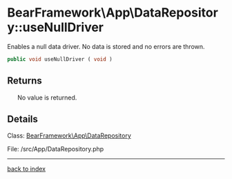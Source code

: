 # BearFramework\App\DataRepository::useNullDriver

Enables a null data driver. No data is stored and no errors are thrown.

```php
public void useNullDriver ( void )
```

## Returns

&nbsp;&nbsp;&nbsp;&nbsp;&nbsp;&nbsp;No value is returned.

## Details

Class: [BearFramework\App\DataRepository](bearframework.app.datarepository.class.md)

File: /src/App/DataRepository.php

---

[back to index](index.md)

